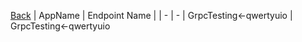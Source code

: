 
[Back](../README.md)
| AppName | Endpoint Name |
| - | - | 
GrpcTesting<-qwertyuio | GrpcTesting<-qwertyuio 
